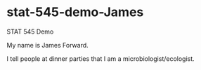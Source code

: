 # stat-545-demo-James
STAT 545 Demo  

My name is James Forward.  

I tell people at dinner parties that I am a microbiologist/ecologist.  

